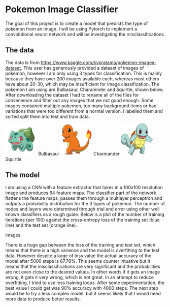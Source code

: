 # Pokemon Image Classifier

The goal of this project is to create a model that predicts the type of pokemon from an image. I will be using Pytorch to implement a convolutional neural network and will be investigating the misclassifications. 

## The data

The data is from https://www.kaggle.com/kvpratama/pokemon-images-dataset. This user has generously provided a dataset of images of pokemon, however I am only using 3 types for classification. This is mainly because they have over 200 images available each, whereas most others have about 20-30, which may be insufficient for image classification. The pokemon I am using are Bulbasaur, Charamnder and Squirtle, shown below. After downloading the dataset I had to rename all of the files for convenience and filter out any images that we not good enough. Some images contained multiple pokemon, too many background items or had variations that were too different from a normal version. I labelled them and sorted split them into test and train data.

<img src='IMAGES_TRAIN/Bulbasaur0.png' width=100 height=100>
Bulbasaur

<img src='IMAGES_TRAIN/Charmander0.png' width=100 height=100>
Charmander

<img src='IMAGES_TRAIN/Squirtle0.png' width=100 height=100>
Squirtle

## The model

I am using a CNN with a feature extractor that takes in a 100x100 resolution image and produces 64 feature maps. The classifier part of the network flattens the feature maps, passes them through a multlayer perceptron and outputs a probability distribution for the 3 types of pokemon. The number of nodes and layers were determined through trial and error using other well known classifiers as a rough guide. Below is a plot of the number of training iterations (per 100) against the cross-entropy loss of the training set (blue line) and the test set (orange line).

images

There is a huge gap between the loss of the training and test set, which means that there is a high varience and the model is overfitting to the test data. However despite a large of loss value the actual accuracy of the model after 5000 steps is 87.78%. This seems counter intuative but it means that the misclassifications are very significant and the probabilities are not even close to the desired values. In other words if it gets an image wrong, it gets it very wrong, which is not great. In an attempt to reduce overfitting, I tried to use less training loops. After some experimentation, the best value I could get was 90% accuracy with 4000 steps. The next step would be to try a less complex model, but it seems likely that I would need more data to produce better results.
